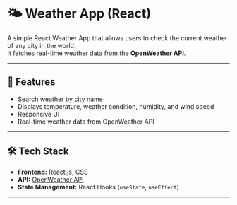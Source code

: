 # 🌤️ Weather App (React)

A simple React Weather App that allows users to check the current weather of any city in the world.  
It fetches real-time weather data from the **OpenWeather API**.

---

## 🚀 Features
- Search weather by city name
- Displays temperature, weather condition, humidity, and wind speed
- Responsive UI
- Real-time weather data from OpenWeather API

---

## 🛠️ Tech Stack
- **Frontend:** React.js, CSS  
- **API:** [OpenWeather API](https://openweathermap.org/api)  
- **State Management:** React Hooks (`useState`, `useEffect`)  

---
